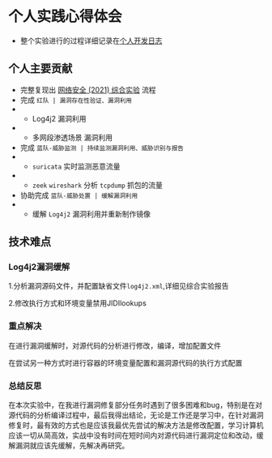 # 个人实践心得体会

- 整个实验进行的过程详细记录在[个人开发日志](./个人开发日志.md)

## 个人主要贡献

- 完整复现出 [网络安全 (2021) 综合实验](https://www.bilibili.com/video/BV1p3411x7da) 流程
- 完成 `红队 | 漏洞存在性验证、漏洞利用` 
- - Log4j2 漏洞利用
- - 多网段渗透场景 漏洞利用
- 完成 `蓝队-威胁监测 | 持续监测漏洞利用、威胁识别与报告`
- - `suricata` 实时监测恶意流量
- - `zeek` `wireshark` 分析 `tcpdump` 抓包的流量
- 协助完成 `蓝队-威胁处置 | 缓解漏洞利用`
- - 缓解 `Log4j2` 漏洞利用并重新制作镜像


## 技术难点

### Log4j2漏洞缓解

1.分析漏洞源码文件，并配置缺省文件`log4j2.xml`,详细见综合实验报告

2.修改执行方式和环境变量禁用JIDIlookups

### 重点解决

在进行漏洞缓解时，对源代码的分析进行修改，编译，增加配置文件

在尝试另一种方式时进行容器的环境变量配置和漏洞源代码的执行方式配置

### 总结反思

在本次实验中，在我进行漏洞修复部分任务时遇到了很多困难和bug，特别是在对源代码的分析编译过程中，最后我得出结论，无论是工作还是学习中，在针对漏洞修复时，最有效的方式也是应该我最优先尝试的解决方法是修改配置，学习计算机应该一切从简高效，实战中没有时间在短时间内对源代码进行漏洞定位和改动，缓解漏洞就应该先缓解，先解决再研究。
